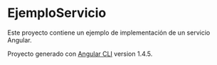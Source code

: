 # EjemploServicio

Este proyecto contiene un ejemplo de implementación de un servicio Angular.


Proyecto generado con [Angular CLI](https://github.com/angular/angular-cli) version 1.4.5.
